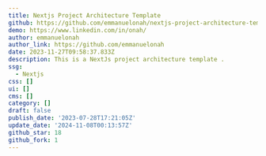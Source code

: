 ```yaml
---
title: Nextjs Project Architecture Template
github: https://github.com/emmanuelonah/nextjs-project-architecture-template
demo: https://www.linkedin.com/in/onah/
author: emmanuelonah
author_link: https://github.com/emmanuelonah
date: 2023-11-27T09:58:37.833Z
description: This is a NextJs project architecture template .
ssg:
  - Nextjs
css: []
ui: []
cms: []
category: []
draft: false
publish_date: '2023-07-28T17:21:05Z'
update_date: '2024-11-08T00:13:57Z'
github_star: 18
github_fork: 1
---
```

